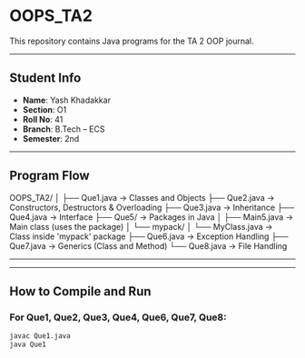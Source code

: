 # OOPS_TA2
This repository contains Java programs for the TA 2 OOP journal. 

----

##  Student Info

- **Name**: Yash Khadakkar
- **Section**: O1
- **Roll No**: 41
- **Branch**: B.Tech – ECS
- **Semester**: 2nd

----

## Program Flow
OOPS_TA2/ │ 
├── Que1.java → Classes and Objects 
├── Que2.java → Constructors, Destructors & Overloading 
├── Que3.java → Inheritance 
├── Que4.java → Interface 
├── Que5/ → Packages in Java 
│ ├── Main5.java → Main class (uses the package) 
│ └── mypack/ 
│ └── MyClass.java → Class inside 'mypack' package 
├── Que6.java → Exception Handling 
├── Que7.java → Generics (Class and Method) 
└── Que8.java → File Handling

----


---

##  How to Compile and Run

###  For Que1, Que2, Que3, Que4, Que6, Que7, Que8:
```bash
javac Que1.java
java Que1
